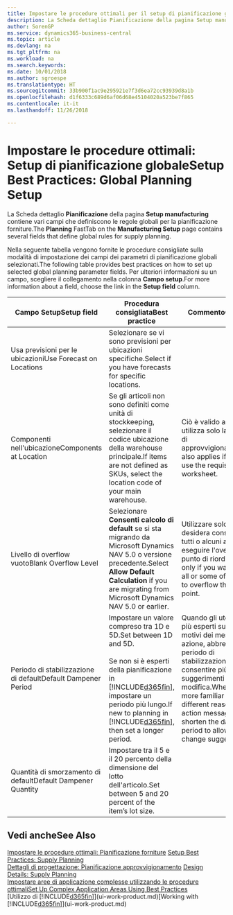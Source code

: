 ```yaml
---
title: Impostare le procedure ottimali per il setup di pianificazione globale | Microsoft Docs
description: La Scheda dettaglio Pianificazione della pagina Setup manufacturing contiene vari campi che definiscono le regole globali per la pianificazione forniture.
author: SorenGP
ms.service: dynamics365-business-central
ms.topic: article
ms.devlang: na
ms.tgt_pltfrm: na
ms.workload: na
ms.search.keywords: 
ms.date: 10/01/2018
ms.author: sgroespe
ms.translationtype: HT
ms.sourcegitcommit: 33b900f1ac9e295921e7f3d6ea72cc93939d8a1b
ms.openlocfilehash: d1f6333c689d6af06d68e45104020a523be7f865
ms.contentlocale: it-it
ms.lasthandoff: 11/26/2018

---
```

# <a name="setup-best-practices-global-planning-setup"></a><span data-ttu-id="1d423-103">Impostare le procedure ottimali: Setup di pianificazione globale</span><span class="sxs-lookup"><span data-stu-id="1d423-103">Setup Best Practices: Global Planning Setup</span></span>
<span data-ttu-id="1d423-104">La Scheda dettaglio **Pianificazione** della pagina **Setup manufacturing** contiene vari campi che definiscono le regole globali per la pianificazione forniture.</span><span class="sxs-lookup"><span data-stu-id="1d423-104">The **Planning** FastTab on the **Manufacturing Setup** page contains several fields that define global rules for supply planning.</span></span>  

 <span data-ttu-id="1d423-105">Nella seguente tabella vengono fornite le procedure consigliate sulla modalità di impostazione dei campi dei parametri di pianificazione globali selezionati.</span><span class="sxs-lookup"><span data-stu-id="1d423-105">The following table provides best practices on how to set up selected global planning parameter fields.</span></span> <span data-ttu-id="1d423-106">Per ulteriori informazioni su un campo, scegliere il collegamento nella colonna **Campo setup**.</span><span class="sxs-lookup"><span data-stu-id="1d423-106">For more information about a field, choose the link in the **Setup field** column.</span></span>  

|<span data-ttu-id="1d423-107">Campo Setup</span><span class="sxs-lookup"><span data-stu-id="1d423-107">Setup field</span></span>|<span data-ttu-id="1d423-108">Procedura consigliata</span><span class="sxs-lookup"><span data-stu-id="1d423-108">Best practice</span></span>|<span data-ttu-id="1d423-109">Commento</span><span class="sxs-lookup"><span data-stu-id="1d423-109">Comment</span></span>|  
|-----------------|-------------------|-------------|  
|<span data-ttu-id="1d423-110">Usa previsioni per le ubicazioni</span><span class="sxs-lookup"><span data-stu-id="1d423-110">Use Forecast on Locations</span></span>|<span data-ttu-id="1d423-111">Selezionare se vi sono previsioni per ubicazioni specifiche.</span><span class="sxs-lookup"><span data-stu-id="1d423-111">Select if you have forecasts for specific locations.</span></span>||  
|<span data-ttu-id="1d423-112">Componenti nell'ubicazione</span><span class="sxs-lookup"><span data-stu-id="1d423-112">Components at Location</span></span>|<span data-ttu-id="1d423-113">Se gli articoli non sono definiti come unità di stockkeeping, selezionare il codice ubicazione della warehouse principale.</span><span class="sxs-lookup"><span data-stu-id="1d423-113">If items are not defined as SKUs, select the location code of your main warehouse.</span></span>|<span data-ttu-id="1d423-114">Ciò è valido anche se si utilizza solo la richiesta di approvvigionamento.</span><span class="sxs-lookup"><span data-stu-id="1d423-114">This also applies if you only use the requisition worksheet.</span></span>|  
|<span data-ttu-id="1d423-115">Livello di overflow vuoto</span><span class="sxs-lookup"><span data-stu-id="1d423-115">Blank Overflow Level</span></span>|<span data-ttu-id="1d423-116">Selezionare **Consenti calcolo di default** se si sta migrando da Microsoft Dynamics NAV 5.0 o versione precedente.</span><span class="sxs-lookup"><span data-stu-id="1d423-116">Select **Allow Default Calculation** if you are migrating from Microsoft Dynamics NAV 5.0 or earlier.</span></span>|<span data-ttu-id="1d423-117">Utilizzare solo se si desidera consentire a tutti o alcuni articoli di eseguire l'overflow del punto di riordino.</span><span class="sxs-lookup"><span data-stu-id="1d423-117">Use only if you want to allow all or some of your items to overflow the reorder point.</span></span>|  
|<span data-ttu-id="1d423-118">Periodo di stabilizzazione di default</span><span class="sxs-lookup"><span data-stu-id="1d423-118">Default Dampener Period</span></span>|<span data-ttu-id="1d423-119">Impostare un valore compreso tra 1D e 5D.</span><span class="sxs-lookup"><span data-stu-id="1d423-119">Set between 1D and 5D.</span></span><br /><br /> <span data-ttu-id="1d423-120">Se non si è esperti della pianificazione in [!INCLUDE[d365fin](includes/d365fin_md.md)], impostare un periodo più lungo.</span><span class="sxs-lookup"><span data-stu-id="1d423-120">If new to planning in [!INCLUDE[d365fin](includes/d365fin_md.md)], then set a longer period.</span></span>|<span data-ttu-id="1d423-121">Quando gli utenti sono più esperti sui diversi motivi dei messaggi di azione, abbreviare il periodo di stabilizzazione per consentire più suggerimenti di modifica.</span><span class="sxs-lookup"><span data-stu-id="1d423-121">When users are more familiar with the different reasons for action messages, then shorten the dampener period to allow more change suggestions.</span></span>|  
|<span data-ttu-id="1d423-122">Quantità di smorzamento di default</span><span class="sxs-lookup"><span data-stu-id="1d423-122">Default Dampener Quantity</span></span>|<span data-ttu-id="1d423-123">Impostare tra il 5 e il 20 percento della dimensione del lotto dell'articolo.</span><span class="sxs-lookup"><span data-stu-id="1d423-123">Set between 5 and 20 percent of the item’s lot size.</span></span>||  

## <a name="see-also"></a><span data-ttu-id="1d423-124">Vedi anche</span><span class="sxs-lookup"><span data-stu-id="1d423-124">See Also</span></span>  
 <span data-ttu-id="1d423-125">[Impostare le procedure ottimali: Pianificazione forniture](setup-best-practices-supply-planning.md) </span><span class="sxs-lookup"><span data-stu-id="1d423-125">[Setup Best Practices: Supply Planning](setup-best-practices-supply-planning.md) </span></span>  
 <span data-ttu-id="1d423-126">[Dettagli di progettazione: Pianificazione approvvigionamento](design-details-supply-planning.md) </span><span class="sxs-lookup"><span data-stu-id="1d423-126">[Design Details: Supply Planning](design-details-supply-planning.md) </span></span>  
 [<span data-ttu-id="1d423-127">Impostare aree di applicazione complesse utilizzando le procedure ottimali</span><span class="sxs-lookup"><span data-stu-id="1d423-127">Set Up Complex Application Areas Using Best Practices</span></span>](set-up-complex-application-areas-using-best-practices.md)  
 <span data-ttu-id="1d423-128">[Utilizzo di [!INCLUDE[d365fin](includes/d365fin_md.md)]](ui-work-product.md)</span><span class="sxs-lookup"><span data-stu-id="1d423-128">[Working with [!INCLUDE[d365fin](includes/d365fin_md.md)]](ui-work-product.md)</span></span>

